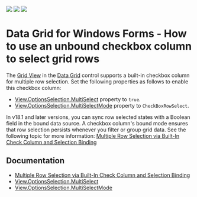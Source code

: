 <!-- default badges list -->
![](https://img.shields.io/endpoint?url=https://codecentral.devexpress.com/api/v1/VersionRange/128632187/18.1.3%2B)
[![](https://img.shields.io/badge/Open_in_DevExpress_Support_Center-FF7200?style=flat-square&logo=DevExpress&logoColor=white)](https://supportcenter.devexpress.com/ticket/details/E990)
[![](https://img.shields.io/badge/📖_How_to_use_DevExpress_Examples-e9f6fc?style=flat-square)](https://docs.devexpress.com/GeneralInformation/403183)
<!-- default badges end -->

# Data Grid for Windows Forms - How to use an unbound checkbox column to select grid rows

The [Grid View](https://docs.devexpress.com/WindowsForms/3464/controls-and-libraries/data-grid/views/grid-view) in the [Data Grid](https://docs.devexpress.com/WindowsForms/3455/controls-and-libraries/data-grid) control supports a built-in checkbox column for multiple row selection. 
Set the following properties as follows to enable this checkbox column:
- [View.OptionsSelection.MultiSelect](https://docs.devexpress.com/WindowsForms/DevExpress.XtraGrid.Views.Base.ColumnViewOptionsSelection.MultiSelect) property to `true`.
- [View.OptionsSelection.MultiSelectMode](https://docs.devexpress.com/WindowsForms/DevExpress.XtraGrid.Views.Grid.GridOptionsSelection.MultiSelectMode) property to `CheckBoxRowSelect`.

In v18.1 and later versions, you can sync row selected states with a Boolean field in the bound data source. A checkbox column's bound mode ensures that row selection persists whenever you filter or group grid data. See the following topic for more information: [Multiple Row Selection via Built-In Check Column and Selection Binding](https://docs.devexpress.com/WindowsForms/16439/controls-and-libraries/data-grid/focus-and-selection-handling/multiple-row-selection-via-built-in-check-column-and-selection-binding)

## Documentation
- [Multiple Row Selection via Built-In Check Column and Selection Binding](https://docs.devexpress.com/WindowsForms/16439/controls-and-libraries/data-grid/focus-and-selection-handling/multiple-row-selection-via-built-in-check-column-and-selection-binding)
- [View.OptionsSelection.MultiSelect](https://docs.devexpress.com/WindowsForms/DevExpress.XtraGrid.Views.Base.ColumnViewOptionsSelection.MultiSelect)
- [View.OptionsSelection.MultiSelectMode](https://docs.devexpress.com/WindowsForms/DevExpress.XtraGrid.Views.Grid.GridOptionsSelection.MultiSelectMode)
